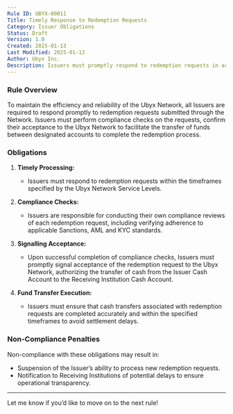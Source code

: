 ```yaml
---
Rule ID: UBYX-00011  
Title: Timely Response to Redemption Requests  
Category: Issuer Obligations  
Status: Draft  
Version: 1.0  
Created: 2025-01-13  
Last Modified: 2025-01-13  
Author: Ubyx Inc.  
Description: Issuers must promptly respond to redemption requests in accordance with the Ubyx Network Service Levels, ensuring compliance checks are performed and signalling acceptance for cash transfer.
---
```


### Rule Overview
To maintain the efficiency and reliability of the Ubyx Network, all Issuers are required to respond promptly to redemption requests submitted through the Network. Issuers must perform compliance checks on the requests, confirm their acceptance to the Ubyx Network to facilitate the transfer of funds between designated accounts to complete the redemption process.

### Obligations
1. **Timely Processing:**
   - Issuers must respond to redemption requests within the timeframes specified by the Ubyx Network Service Levels.

2. **Compliance Checks:**
   - Issuers are responsible for conducting their own compliance reviews of each redemption request, including verifying adherence to applicable Sanctions, AML and KYC standards.

3. **Signalling Acceptance:**
   - Upon successful completion of compliance checks, Issuers must promptly signal acceptance of the redemption request to the Ubyx Network, authorizing the transfer of cash from the Issuer Cash Account to the Receiving Institution Cash Account.

4. **Fund Transfer Execution:**
   - Issuers must ensure that cash transfers associated with redemption requests are completed accurately and within the specified timeframes to avoid settlement delays.

### Non-Compliance Penalties
Non-compliance with these obligations may result in:
- Suspension of the Issuer’s ability to process new redemption requests.
- Notification to Receiving Institutions of potential delays to ensure operational transparency.

---

Let me know if you’d like to move on to the next rule!
